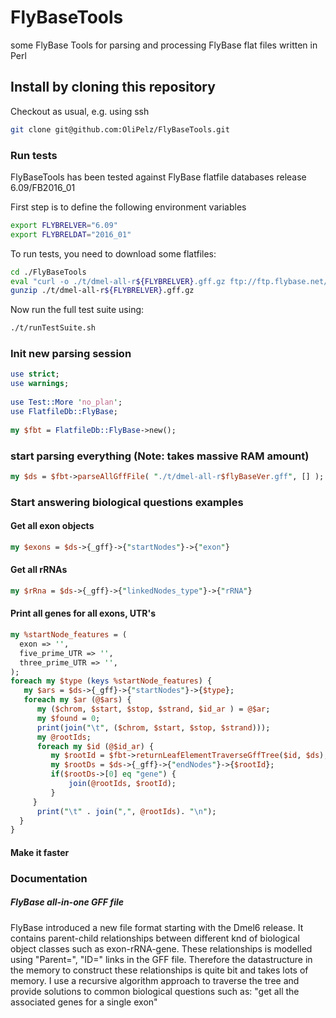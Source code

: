 # FlyBaseTools
some FlyBase Tools for parsing and processing FlyBase flat files written in Perl

## Install by cloning this repository
Checkout as usual, e.g. using ssh
```bash
git clone git@github.com:OliPelz/FlyBaseTools.git
```

### Run tests
FlyBaseTools has been tested against FlyBase flatfile databases release 6.09/FB2016_01

First step is to define the following environment variables
```bash
export FLYBRELVER="6.09"
export FLYBRELDAT="2016_01"
```


To run tests, you need to download some flatfiles:
```bash
cd ./FlyBaseTools
eval "curl -o ./t/dmel-all-r${FLYBRELVER}.gff.gz ftp://ftp.flybase.net/genomes/Drosophila_melanogaster/dmel_r${FLYBRELVER}_FB${FLYBRELDAT}/gff/dmel-all-r${FLYBRELVER}.gff.gz"
gunzip ./t/dmel-all-r${FLYBRELVER}.gff.gz
```
Now run the full test suite using:
```bash
./t/runTestSuite.sh

```

### Init new parsing session
```perl
use strict;
use warnings;
 
use Test::More 'no_plan';
use FlatfileDb::FlyBase;
 
my $fbt = FlatfileDb::FlyBase->new();

```
### start parsing everything (Note: takes massive RAM amount)
```perl
my $ds = $fbt->parseAllGffFile( "./t/dmel-all-r$flyBaseVer.gff", [] );
```

### Start answering biological questions examples

#### Get all exon objects
```perl
my $exons = $ds->{_gff}->{"startNodes"}->{"exon"}
```

#### Get all rRNAs
```perl
my $rRna = $ds->{_gff}->{"linkedNodes_type"}->{"rRNA"}
```

#### Print all genes for all exons, UTR's
```perl
my %startNode_features = (
  exon => '',
  five_prime_UTR => '',
  three_prime_UTR => '',
);
foreach my $type (keys %startNode_features) {
   my $ars = $ds->{_gff}->{"startNodes"}->{$type};
   foreach my $ar (@$ars) {
      my ($chrom, $start, $stop, $strand, $id_ar ) = @$ar;
      my $found = 0;
      print(join("\t", ($chrom, $start, $stop, $strand)));
      my @rootIds;
      foreach my $id (@$id_ar) {
         my $rootId = $fbt->returnLeafElementTraverseGffTree($id, $ds);
         my $rootDs = $ds->{_gff}->{"endNodes"}->{$rootId};
         if($rootDs->[0] eq "gene") {
             join(@rootIds, $rootId);
         } 
     }
      print("\t" . join(",", @rootIds). "\n");
  }
} 
```



#### Make it faster

### Documentation

##### FlyBase all-in-one GFF file
FlyBase introduced a new file format starting with the Dmel6 release. It contains parent-child relationships between different knd of biological
object classes such as exon-rRNA-gene. These relationships is modelled using "Parent=", "ID=" links in the GFF file.
Therefore the datastructure in the memory to construct these relationships is quite bit and takes lots of memory.
I use a recursive algorithm approach to traverse the tree and provide solutions to common biological questions such as:
"get all the associated genes for a single exon"  

